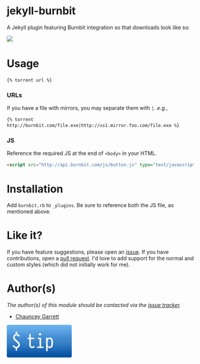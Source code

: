 # jekyll-burnbit

A Jekyll plugin featuring Burnbit integration so that downloads look like so:

![](http://static.burnbit.com/images/button/samplecompact.png)


# Usage

```liquid
{% torrent url %}
```

### URLs

If you have a file with mirrors, you may separate them with `|`. *e.g.,*

```liquid
{% torrent http://burnbit.com/file.exe|http://us1.mirror.foo.com/file.exe %}
```

### JS

Reference the required JS at the end of `<body>` in your HTML.

```html
<script src="http://api.burnbit.com/js/button.js" type="text/javascript"></script>
```

# Installation

Add `burnbit.rb` to `_plugins`. Be sure to reference both the JS file, as mentioned above.

# Like it?

If you have feature suggestions, please open an [issue](https://github.com/chauncey-garrett/jekyll-burnbit/issues "chauncey-garrett/jekyll-burnbit/issues"). If you have contributions, open a [pull request](https://github.com/chauncey-garrett/jekyll-burnbit/pulls "chauncey-garrett/jekyll-burnbit/pulls"). I'd love to add support for the normal and custom styles (which did not initially work for me).

# Author(s)

*The author(s) of this module should be contacted via the [issue tracker](https://github.com/chauncey-garrett/jekyll-burnbit/issues "chauncey-garrett/jekyll-burnbit/issues").*

  - [Chauncey Garrett](https://github.com/chauncey-garrett "chauncey-garrett")

[![](/img/tip.gif)](http://chauncey.io/reader-benefits/)
